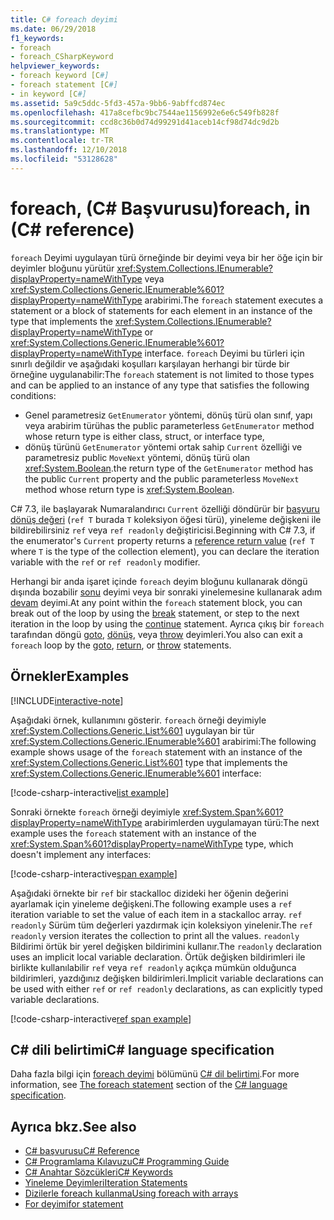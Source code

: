 ```yaml
---
title: C# foreach deyimi
ms.date: 06/29/2018
f1_keywords:
- foreach
- foreach_CSharpKeyword
helpviewer_keywords:
- foreach keyword [C#]
- foreach statement [C#]
- in keyword [C#]
ms.assetid: 5a9c5ddc-5fd3-457a-9bb6-9abffcd874ec
ms.openlocfilehash: 417a8cefbc9bc7544ae1156992e6e6c549fb828f
ms.sourcegitcommit: ccd8c36b0d74d99291d41aceb14cf98d74dc9d2b
ms.translationtype: MT
ms.contentlocale: tr-TR
ms.lasthandoff: 12/10/2018
ms.locfileid: "53128628"
---
```

# <a name="foreach-in-c-reference"></a><span data-ttu-id="e933b-102">foreach, (C# Başvurusu)</span><span class="sxs-lookup"><span data-stu-id="e933b-102">foreach, in (C# reference)</span></span>

<span data-ttu-id="e933b-103">`foreach` Deyimi uygulayan türü örneğinde bir deyimi veya bir her öğe için bir deyimler bloğunu yürütür <xref:System.Collections.IEnumerable?displayProperty=nameWithType> veya <xref:System.Collections.Generic.IEnumerable%601?displayProperty=nameWithType> arabirimi.</span><span class="sxs-lookup"><span data-stu-id="e933b-103">The `foreach` statement executes a statement or a block of statements for each element in an instance of the type that implements the <xref:System.Collections.IEnumerable?displayProperty=nameWithType> or <xref:System.Collections.Generic.IEnumerable%601?displayProperty=nameWithType> interface.</span></span> <span data-ttu-id="e933b-104">`foreach` Deyimi bu türleri için sınırlı değildir ve aşağıdaki koşulları karşılayan herhangi bir türde bir örneğine uygulanabilir:</span><span class="sxs-lookup"><span data-stu-id="e933b-104">The `foreach` statement is not limited to those types and can be applied to an instance of any type that satisfies the following conditions:</span></span>

- <span data-ttu-id="e933b-105">Genel parametresiz `GetEnumerator` yöntemi, dönüş türü olan sınıf, yapı veya arabirim türü</span><span class="sxs-lookup"><span data-stu-id="e933b-105">has the public parameterless `GetEnumerator` method whose return type is either class, struct, or interface type,</span></span>
- <span data-ttu-id="e933b-106">dönüş türünü `GetEnumerator` yöntemi ortak sahip `Current` özelliği ve parametresiz public `MoveNext` yöntemi, dönüş türü olan <xref:System.Boolean>.</span><span class="sxs-lookup"><span data-stu-id="e933b-106">the return type of the `GetEnumerator` method has the public `Current` property and the public parameterless `MoveNext` method whose return type is <xref:System.Boolean>.</span></span>

<span data-ttu-id="e933b-107">C# 7.3, ile başlayarak Numaralandırıcı `Current` özelliği döndürür bir [başvuru dönüş değeri](ref.md#reference-return-values) (`ref T` burada `T` koleksiyon öğesi türü), yineleme değişkeni ile bildirebilirsiniz `ref` veya `ref readonly` değiştiricisi.</span><span class="sxs-lookup"><span data-stu-id="e933b-107">Beginning with C# 7.3, if the enumerator's `Current` property returns a [reference return value](ref.md#reference-return-values) (`ref T` where `T` is the type of the collection element), you can declare the iteration variable with the `ref` or `ref readonly` modifier.</span></span>

<span data-ttu-id="e933b-108">Herhangi bir anda işaret içinde `foreach` deyim bloğunu kullanarak döngü dışında bozabilir [sonu](break.md) deyimi veya bir sonraki yinelemesine kullanarak adım [devam](continue.md) deyimi.</span><span class="sxs-lookup"><span data-stu-id="e933b-108">At any point within the `foreach` statement block, you can break out of the loop by using the [break](break.md) statement, or step to the next iteration in the loop by using the [continue](continue.md) statement.</span></span> <span data-ttu-id="e933b-109">Ayrıca çıkış bir `foreach` tarafından döngü [goto](goto.md), [dönüş](return.md), veya [throw](throw.md) deyimleri.</span><span class="sxs-lookup"><span data-stu-id="e933b-109">You also can exit a `foreach` loop by the [goto](goto.md), [return](return.md), or [throw](throw.md) statements.</span></span>

## <a name="examples"></a><span data-ttu-id="e933b-110">Örnekler</span><span class="sxs-lookup"><span data-stu-id="e933b-110">Examples</span></span>

[!INCLUDE[interactive-note](~/includes/csharp-interactive-note.md)]

<span data-ttu-id="e933b-111">Aşağıdaki örnek, kullanımını gösterir. `foreach` örneği deyimiyle <xref:System.Collections.Generic.List%601> uygulayan bir tür <xref:System.Collections.Generic.IEnumerable%601> arabirimi:</span><span class="sxs-lookup"><span data-stu-id="e933b-111">The following example shows usage of the `foreach` statement with an instance of the <xref:System.Collections.Generic.List%601> type that implements the <xref:System.Collections.Generic.IEnumerable%601> interface:</span></span>

[!code-csharp-interactive[list example](~/samples/snippets/csharp/keywords/IterationKeywordsExamples.cs#1)]

<span data-ttu-id="e933b-112">Sonraki örnekte `foreach` örneği deyimiyle <xref:System.Span%601?displayProperty=nameWithType> arabirimlerden uygulamayan türü:</span><span class="sxs-lookup"><span data-stu-id="e933b-112">The next example uses the `foreach` statement with an instance of the <xref:System.Span%601?displayProperty=nameWithType> type, which doesn't implement any interfaces:</span></span>

[!code-csharp-interactive[span example](~/samples/snippets/csharp/keywords/IterationKeywordsExamples.cs#2)]

<span data-ttu-id="e933b-113">Aşağıdaki örnekte bir `ref` bir stackalloc dizideki her öğenin değerini ayarlamak için yineleme değişkeni.</span><span class="sxs-lookup"><span data-stu-id="e933b-113">The following example uses a `ref` iteration variable to set the value of each item in a stackalloc array.</span></span> <span data-ttu-id="e933b-114">`ref readonly` Sürüm tüm değerleri yazdırmak için koleksiyon yinelenir.</span><span class="sxs-lookup"><span data-stu-id="e933b-114">The `ref readonly` version iterates the collection to print all the values.</span></span> <span data-ttu-id="e933b-115">`readonly` Bildirimi örtük bir yerel değişken bildirimini kullanır.</span><span class="sxs-lookup"><span data-stu-id="e933b-115">The `readonly` declaration uses an implicit local variable declaration.</span></span> <span data-ttu-id="e933b-116">Örtük değişken bildirimleri ile birlikte kullanılabilir `ref` veya `ref readonly` açıkça mümkün olduğunca bildirimleri, yazdığınız değişken bildirimleri.</span><span class="sxs-lookup"><span data-stu-id="e933b-116">Implicit variable declarations can be used with either `ref` or `ref readonly` declarations, as can explicitly typed variable declarations.</span></span>

[!code-csharp-interactive[ref span example](~/samples/snippets/csharp/keywords/IterationKeywordsExamples.cs#RefSpan)]

## <a name="c-language-specification"></a><span data-ttu-id="e933b-117">C# dili belirtimi</span><span class="sxs-lookup"><span data-stu-id="e933b-117">C# language specification</span></span>

<span data-ttu-id="e933b-118">Daha fazla bilgi için [foreach deyimi](~/_csharplang/spec/statements.md#the-foreach-statement) bölümünü [ C# dil belirtimi](../language-specification/index.md).</span><span class="sxs-lookup"><span data-stu-id="e933b-118">For more information, see [The foreach statement](~/_csharplang/spec/statements.md#the-foreach-statement) section of the [C# language specification](../language-specification/index.md).</span></span>

## <a name="see-also"></a><span data-ttu-id="e933b-119">Ayrıca bkz.</span><span class="sxs-lookup"><span data-stu-id="e933b-119">See also</span></span>

- [<span data-ttu-id="e933b-120">C# başvurusu</span><span class="sxs-lookup"><span data-stu-id="e933b-120">C# Reference</span></span>](../index.md)
- [<span data-ttu-id="e933b-121">C# Programlama Kılavuzu</span><span class="sxs-lookup"><span data-stu-id="e933b-121">C# Programming Guide</span></span>](../../programming-guide/index.md)
- [<span data-ttu-id="e933b-122">C# Anahtar Sözcükleri</span><span class="sxs-lookup"><span data-stu-id="e933b-122">C# Keywords</span></span>](index.md)
- [<span data-ttu-id="e933b-123">Yineleme Deyimleri</span><span class="sxs-lookup"><span data-stu-id="e933b-123">Iteration Statements</span></span>](iteration-statements.md)
- [<span data-ttu-id="e933b-124">Dizilerle foreach kullanma</span><span class="sxs-lookup"><span data-stu-id="e933b-124">Using foreach with arrays</span></span>](../../programming-guide/arrays/using-foreach-with-arrays.md)
- [<span data-ttu-id="e933b-125">For deyimi</span><span class="sxs-lookup"><span data-stu-id="e933b-125">for statement</span></span>](for.md)
